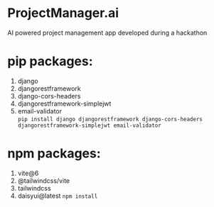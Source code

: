 # ProjectManager.ai
AI powered project management app developed during a hackathon

# pip packages:
1. django
2. djangorestframework
3. django-cors-headers
4. djangorestframework-simplejwt
5. email-validator  
```pip install django djangorestframework django-cors-headers djangorestframework-simplejwt email-validator```

# npm packages:
1. vite@6 
2. @tailwindcss/vite 
3. tailwindcss
4. daisyui@latest
```npm install```